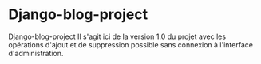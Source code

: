 # Django-blog-project
 Django-blog-project Il s'agit ici de la version 1.0 du projet avec les opérations d'ajout et de suppression possible sans connexion à l'interface d'administration.
